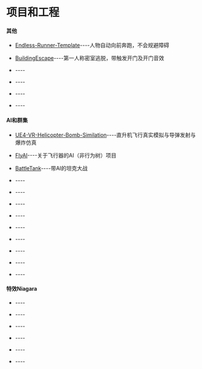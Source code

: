 # 项目和工程

#### 其他

* [Endless-Runner-Template](https://github.com/all-in-one-unreal/Endless-Runner-Template)----人物自动向前奔跑，不会规避障碍

* [BuildingEscape](https://github.com/all-in-one-unreal/BuildingEscape)----第一人称密室逃脱，带触发开门及开门音效

* []()----

* []()----

* []()----

* []()----

#### AI和群集

* [UE4-VR-Helicopter-Bomb-Similation](https://github.com/all-in-one-unreal/UE4-VR-Helicopter-Bomb-Similation)----直升机飞行真实模拟与导弹发射与爆炸仿真

* [FlyAI](https://github.com/all-in-one-unreal/FlyAI)----关于飞行器的AI（非行为树）项目

* [BattleTank](https://github.com/all-in-one-unreal/BattleTank)----带AI的坦克大战

* []()----

* []()----

* []()----

* []()----

* []()----

* []()----

* []()----

* []()----

* []()----

#### 特效Niagara

* []()----

* []()----

* []()----

* []()----

* []()----

* []()----

